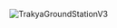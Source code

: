 ![TrakyaGroundStationV3](https://github.com/user-attachments/assets/8da3335a-0c97-45bb-91fe-56f7c5a0982c)
